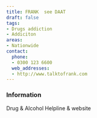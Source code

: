 ```yaml
---
title: FRANK  see DAAT
draft: false
tags:
- Drugs addiction
- Addiciton
areas:
- Nationwide
contact:
  phone:
  - 0300 123 6600
  web_addresses:
  - http://www.talktofrank.com
---
```


### Information
Drug & Alcohol Helpline & website

